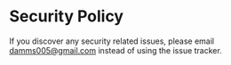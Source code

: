# Security Policy

If you discover any security related issues, please email damms005@gmail.com instead of using the issue tracker.
